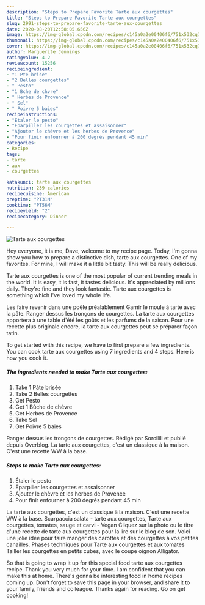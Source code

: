 ```yaml
---
description: "Steps to Prepare Favorite Tarte aux courgettes"
title: "Steps to Prepare Favorite Tarte aux courgettes"
slug: 2991-steps-to-prepare-favorite-tarte-aux-courgettes
date: 2020-08-20T12:58:05.656Z
image: https://img-global.cpcdn.com/recipes/c145a0a2e00406f6/751x532cq70/tarte-aux-courgettes-photo-principale-de-la-recette.jpg
thumbnail: https://img-global.cpcdn.com/recipes/c145a0a2e00406f6/751x532cq70/tarte-aux-courgettes-photo-principale-de-la-recette.jpg
cover: https://img-global.cpcdn.com/recipes/c145a0a2e00406f6/751x532cq70/tarte-aux-courgettes-photo-principale-de-la-recette.jpg
author: Marguerite Jennings
ratingvalue: 4.2
reviewcount: 15256
recipeingredient:
- "1 Pte brise"
- "2 Belles courgettes"
- " Pesto"
- "1 Bche de chvre"
- " Herbes de Provence"
- " Sel"
- " Poivre 5 baies"
recipeinstructions:
- "Étaler le pesto"
- "Éparpiller les courgettes et assaisonner"
- "Ajouter le chèvre et les herbes de Provence"
- "Pour finir enfourner à 200 degrés pendant 45 min"
categories:
- Recipe
tags:
- tarte
- aux
- courgettes

katakunci: tarte aux courgettes 
nutrition: 239 calories
recipecuisine: American
preptime: "PT31M"
cooktime: "PT56M"
recipeyield: "2"
recipecategory: Dinner

---
```



![Tarte aux courgettes](https://img-global.cpcdn.com/recipes/c145a0a2e00406f6/751x532cq70/tarte-aux-courgettes-photo-principale-de-la-recette.jpg)

Hey everyone, it is me, Dave, welcome to my recipe page. Today, I'm gonna show you how to prepare a distinctive dish, tarte aux courgettes. One of my favorites. For mine, I will make it a little bit tasty. This will be really delicious.

Tarte aux courgettes is one of the most popular of current trending meals in the world. It is easy, it is fast, it tastes delicious. It's appreciated by millions daily. They're fine and they look fantastic. Tarte aux courgettes is something which I've loved my whole life.

Les faire revenir dans une poêle préalablement Garnir le moule à tarte avec la pâte. Ranger dessus les tronçons de courgettes. La tarte aux courgettes apportera à une table d&#39;été les goûts et les parfums de la saison. Pour une recette plus originale encore, la tarte aux courgettes peut se préparer façon tatin.


To get started with this recipe, we have to first prepare a few ingredients. You can cook tarte aux courgettes using 7 ingredients and 4 steps. Here is how you cook it.

<!--inarticleads1-->

##### The ingredients needed to make Tarte aux courgettes:

1. Take 1 Pâte brisée
1. Take 2 Belles courgettes
1. Get  Pesto
1. Get 1 Bûche de chèvre
1. Get  Herbes de Provence
1. Take  Sel
1. Get  Poivre 5 baies


Ranger dessus les tronçons de courgettes. Rédigé par Sorcilili et publié depuis Overblog. La tarte aux courgettes, c&#39;est un classique à la maison. C&#39;est une recette WW à la base. 

<!--inarticleads2-->

##### Steps to make Tarte aux courgettes:

1. Étaler le pesto
1. Éparpiller les courgettes et assaisonner
1. Ajouter le chèvre et les herbes de Provence
1. Pour finir enfourner à 200 degrés pendant 45 min


La tarte aux courgettes, c&#39;est un classique à la maison. C&#39;est une recette WW à la base. Scarpaccia salata - tarte aux courgettes, Tarte aux courgettes, tomates, sauge et carvi - Vegan Cliquez sur la photo ou le titre d&#39;une recette de tarte aux courgettes pour la lire sur le blog de son. Voici une jolie idée pour faire manger des carottes et des courgettes à vos petites canailles. Phases techniques pour Tarte aux courgettes et aux tomates Tailler les courgettes en petits cubes, avec le coupe oignon Alligator. 

So that is going to wrap it up for this special food tarte aux courgettes recipe. Thank you very much for your time. I am confident that you can make this at home. There's gonna be interesting food in home recipes coming up. Don't forget to save this page in your browser, and share it to your family, friends and colleague. Thanks again for reading. Go on get cooking!
